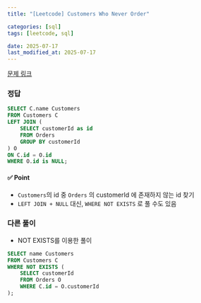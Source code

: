 ```yaml
---
title: "[Leetcode] Customers Who Never Order"

categories: [sql]
tags: [leetcode, sql]

date: 2025-07-17
last_modified_at: 2025-07-17
---
```

[문제 링크](https://leetcode.com/problems/customers-who-never-order/)

### 정답
```sql
SELECT C.name Customers
FROM Customers C
LEFT JOIN (
    SELECT customerId as id
    FROM Orders
    GROUP BY customerId
) O
ON C.id = O.id
WHERE O.id is NULL;
```

#### ✅ Point
- `Customers`의 id 중 `Orders` 의 customerId 에 존재하지 않는 id 찾기
- `LEFT JOIN + NULL` 대신, `WHERE NOT EXISTS` 로 풀 수도 있음   

### 다른 풀이
- NOT EXISTS를 이용한 풀이
```sql
SELECT name Customers
FROM Customers C
WHERE NOT EXISTS (
    SELECT customerId
    FROM Orders O
    WHERE C.id = O.customerId
);
```